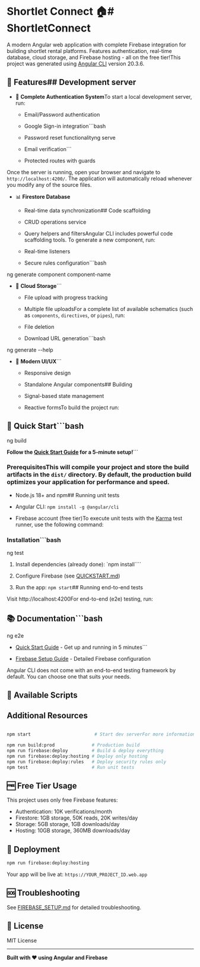 # Shortlet Connect 🏠# ShortletConnect



A modern Angular web application with complete Firebase integration for building shortlet rental platforms. Features authentication, real-time database, cloud storage, and Firebase hosting - all on the free tier!This project was generated using [Angular CLI](https://github.com/angular/angular-cli) version 20.3.6.



## 🌟 Features## Development server



- 🔐 **Complete Authentication System**To start a local development server, run:

  - Email/Password authentication

  - Google Sign-in integration```bash

  - Password reset functionalityng serve

  - Email verification```

  - Protected routes with guards

Once the server is running, open your browser and navigate to `http://localhost:4200/`. The application will automatically reload whenever you modify any of the source files.

- 📊 **Firestore Database**

  - Real-time data synchronization## Code scaffolding

  - CRUD operations service

  - Query helpers and filtersAngular CLI includes powerful code scaffolding tools. To generate a new component, run:

  - Real-time listeners

  - Secure rules configuration```bash

ng generate component component-name

- 📁 **Cloud Storage**```

  - File upload with progress tracking

  - Multiple file uploadsFor a complete list of available schematics (such as `components`, `directives`, or `pipes`), run:

  - File deletion

  - Download URL generation```bash

ng generate --help

- 🎨 **Modern UI/UX**```

  - Responsive design

  - Standalone Angular components## Building

  - Signal-based state management

  - Reactive formsTo build the project run:



## 🚀 Quick Start```bash

ng build

**Follow the [Quick Start Guide](QUICKSTART.md) for a 5-minute setup!**```



### PrerequisitesThis will compile your project and store the build artifacts in the `dist/` directory. By default, the production build optimizes your application for performance and speed.



- Node.js 18+ and npm## Running unit tests

- Angular CLI: `npm install -g @angular/cli`

- Firebase account (free tier)To execute unit tests with the [Karma](https://karma-runner.github.io) test runner, use the following command:



### Installation```bash

ng test

1. Install dependencies (already done): `npm install````

2. Configure Firebase (see [QUICKSTART.md](QUICKSTART.md))

3. Run the app: `npm start`## Running end-to-end tests



Visit http://localhost:4200For end-to-end (e2e) testing, run:



## 📚 Documentation```bash

ng e2e

- [Quick Start Guide](QUICKSTART.md) - Get up and running in 5 minutes```

- [Firebase Setup Guide](FIREBASE_SETUP.md) - Detailed Firebase configuration

Angular CLI does not come with an end-to-end testing framework by default. You can choose one that suits your needs.

## 🔧 Available Scripts

## Additional Resources

```bash

npm start                        # Start dev serverFor more information on using the Angular CLI, including detailed command references, visit the [Angular CLI Overview and Command Reference](https://angular.dev/tools/cli) page.

npm run build:prod              # Production build
npm run firebase:deploy         # Build & deploy everything
npm run firebase:deploy:hosting # Deploy only hosting
npm run firebase:deploy:rules   # Deploy security rules only
npm test                        # Run unit tests
```

## 🆓 Free Tier Usage

This project uses only free Firebase features:

- Authentication: 10K verifications/month
- Firestore: 1GB storage, 50K reads, 20K writes/day
- Storage: 5GB storage, 1GB downloads/day
- Hosting: 10GB storage, 360MB downloads/day

## 🚀 Deployment

```bash
npm run firebase:deploy:hosting
```

Your app will be live at: `https://YOUR_PROJECT_ID.web.app`

## 🆘 Troubleshooting

See [FIREBASE_SETUP.md](FIREBASE_SETUP.md) for detailed troubleshooting.

## 📝 License

MIT License

---

**Built with ❤️ using Angular and Firebase**
